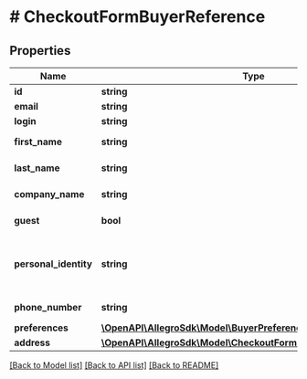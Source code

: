 # # CheckoutFormBuyerReference

## Properties

Name | Type | Description | Notes
------------ | ------------- | ------------- | -------------
**id** | **string** | buyer id |
**email** | **string** |  |
**login** | **string** |  |
**first_name** | **string** | Buyer&#39;s first name | [optional]
**last_name** | **string** | Buyer&#39;s last name | [optional]
**company_name** | **string** | Company name | [optional]
**guest** | **bool** | is a guest account? |
**personal_identity** | **string** | Buyer&#39;s personal identity number (PESEL) | [optional]
**phone_number** | **string** | Phone number | [optional]
**preferences** | [**\OpenAPI\AllegroSdk\Model\BuyerPreferencesReference**](BuyerPreferencesReference.md) |  | [optional]
**address** | [**\OpenAPI\AllegroSdk\Model\CheckoutFormBuyerAddressReference**](CheckoutFormBuyerAddressReference.md) |  | [optional]

[[Back to Model list]](../../README.md#models) [[Back to API list]](../../README.md#endpoints) [[Back to README]](../../README.md)
